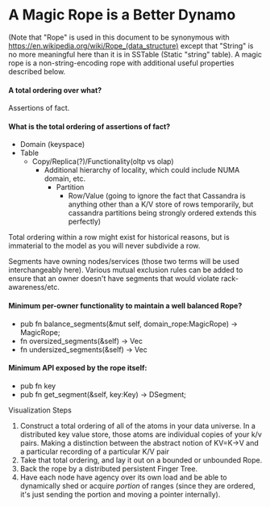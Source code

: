 # A Magic Rope is a Better Dynamo

(Note that "Rope" is used in this document to be synonymous with https://en.wikipedia.org/wiki/Rope_(data_structure) except that "String" is no more meaningful here than it is in SSTable (Static "string" table). A magic rope is a non-string-encoding rope with additional useful properties described below.

#### A total ordering over what?
Assertions of fact. 

#### What is the total ordering of assertions of fact?

* Domain (keyspace)
 * Table
     * Copy/Replica(?)/Functionality(oltp vs olap)
         * Additional hierarchy of locality, which could include NUMA domain, etc.
             * Partition
                 * Row/Value (going to ignore the fact that Cassandra is anything other than a K/V store of rows temporarily, but cassandra partitions being strongly ordered extends this perfectly)

Total ordering within a row might exist for historical reasons, but is immaterial to the model as you will never subdivide a row.

Segments have owning nodes/services (those two terms will be used interchangeably here). Various mutual exclusion rules can be added to ensure that an owner doesn't have segments that would violate rack-awareness/etc.

#### Minimum per-owner functionality to maintain a well balanced Rope?
* pub fn balance_segments(&mut self, domain_rope:MagicRope<DSegment>) -> MagicRope<DSegment>;
* fn oversized_segments(&self) -> Vec<DSegment>
* fn undersized_segments(&self) -> Vec<DSegment>

#### Minimum API exposed by the rope itself:
* pub fn key
* pub fn get_segment(&self, key:Key) -> DSegment;

Visualization Steps
1. Construct a total ordering of all of the atoms in your data universe. In a distributed key value store, those atoms are individual copies of your k/v pairs. Making a distinction between the abstract notion of KV=K->V and a particular recording of a particular K/V pair
2. Take that total ordering, and lay it out on a bounded or unbounded Rope.
3. Back the rope by a distributed persistent Finger Tree.
4. Have each node have agency over its own load and be able to dynamically shed or acquire *portion* of ranges (since they are ordered, it's just sending the portion and moving a pointer internally).

